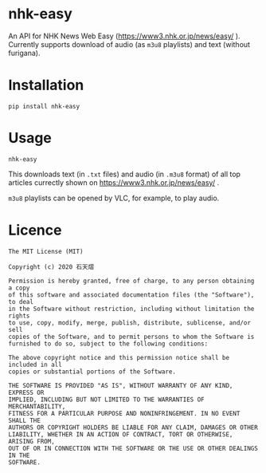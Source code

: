 # nhk-easy

An API for NHK News Web Easy (https://www3.nhk.or.jp/news/easy/ ). Currently supports download of audio (as `m3u8` playlists) and text (without furigana).

# Installation

```
pip install nhk-easy
```

# Usage

```
nhk-easy
```

This downloads text (in `.txt` files) and audio (in `.m3u8` format) of all top articles currectly shown on https://www3.nhk.or.jp/news/easy/ .

`m3u8` playlists can be opened by VLC, for example, to play audio.


# Licence

```
The MIT License (MIT)

Copyright (c) 2020 石天熠

Permission is hereby granted, free of charge, to any person obtaining a copy
of this software and associated documentation files (the "Software"), to deal
in the Software without restriction, including without limitation the rights
to use, copy, modify, merge, publish, distribute, sublicense, and/or sell
copies of the Software, and to permit persons to whom the Software is
furnished to do so, subject to the following conditions:

The above copyright notice and this permission notice shall be included in all
copies or substantial portions of the Software.

THE SOFTWARE IS PROVIDED "AS IS", WITHOUT WARRANTY OF ANY KIND, EXPRESS OR
IMPLIED, INCLUDING BUT NOT LIMITED TO THE WARRANTIES OF MERCHANTABILITY,
FITNESS FOR A PARTICULAR PURPOSE AND NONINFRINGEMENT. IN NO EVENT SHALL THE
AUTHORS OR COPYRIGHT HOLDERS BE LIABLE FOR ANY CLAIM, DAMAGES OR OTHER
LIABILITY, WHETHER IN AN ACTION OF CONTRACT, TORT OR OTHERWISE, ARISING FROM,
OUT OF OR IN CONNECTION WITH THE SOFTWARE OR THE USE OR OTHER DEALINGS IN THE
SOFTWARE.
```